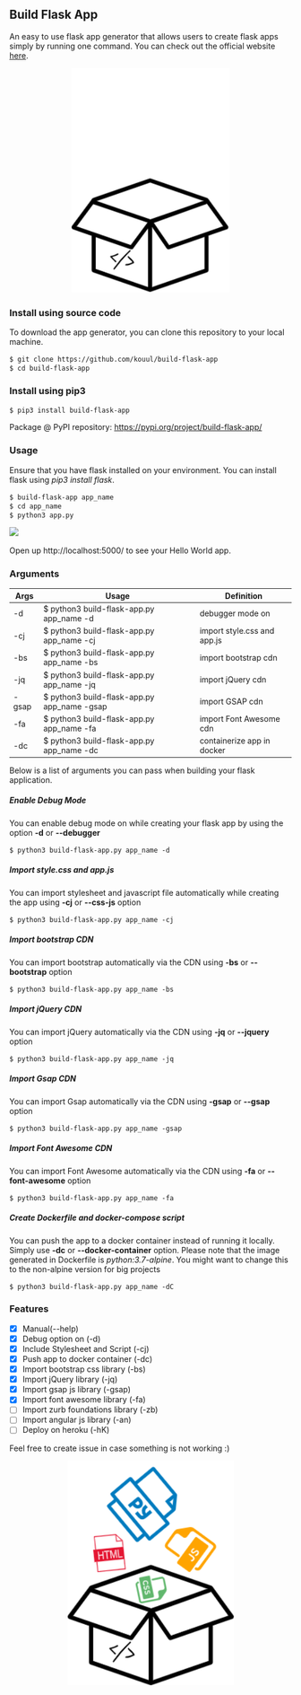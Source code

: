 ## Build Flask App

An easy to use flask app generator that allows users to create flask apps simply by running one command. You can check out the official website [here](https://build-flask-app.kouul.website).

<p align="center">
<img src="./img/logo.gif">
</p>

### Install using source code
To download the app generator, you can clone this repository to your local machine.
```
$ git clone https://github.com/kouul/build-flask-app
$ cd build-flask-app
```

### Install using pip3
```
$ pip3 install build-flask-app
```
Package @ PyPI repository: https://pypi.org/project/build-flask-app/

### Usage
Ensure that you have flask installed on your environment. You can install flask using _pip3 install flask_.
```
$ build-flask-app app_name
$ cd app_name
$ python3 app.py
```
![](./demo/build-flask-app.gif)

Open up http://localhost:5000/ to see your Hello World app.

### Arguments

Args | Usage | Definition
------------ | ------------- | -------------
-d | $ python3 build-flask-app.py app_name -d | debugger mode on
-cj | $ python3 build-flask-app.py app_name -cj | import style.css and app.js
-bs | $ python3 build-flask-app.py app_name -bs | import bootstrap cdn
-jq | $ python3 build-flask-app.py app_name -jq | import jQuery cdn
-gsap | $ python3 build-flask-app.py app_name -gsap | import GSAP cdn
-fa | $ python3 build-flask-app.py app_name -fa | import Font Awesome cdn
-dc | $ python3 build-flask-app.py app_name -dc | containerize app in docker

Below is a list of arguments you can pass when building your flask application.
##### Enable Debug Mode
You can enable debug mode on while creating your flask app by using the option **-d** or **--debugger**
```
$ python3 build-flask-app.py app_name -d
```

##### Import style.css and app.js
You can import stylesheet and javascript file automatically while creating the app using **-cj** or **--css-js** option
```
$ python3 build-flask-app.py app_name -cj
```

##### Import bootstrap CDN
You can import bootstrap automatically via the CDN using **-bs** or **--bootstrap** option
```
$ python3 build-flask-app.py app_name -bs
```

##### Import jQuery CDN
You can import jQuery automatically via the CDN using **-jq** or **--jquery** option
```
$ python3 build-flask-app.py app_name -jq
```

##### Import Gsap CDN
You can import Gsap automatically via the CDN using **-gsap** or **--gsap** option
```
$ python3 build-flask-app.py app_name -gsap
```

##### Import Font Awesome CDN
You can import Font Awesome automatically via the CDN using **-fa** or **--font-awesome** option
```
$ python3 build-flask-app.py app_name -fa
```

##### Create Dockerfile and docker-compose script
You can push the app to a docker container instead of running it locally. Simply use **-dc** or **--docker-container** option. Please note that the image generated in Dockerfile is *python:3.7-alpine*. You might want to change this to the non-alpine version for big projects
```
$ python3 build-flask-app.py app_name -dC
```


### Features
- [x] Manual(--help)
- [x] Debug option on (-d)
- [x] Include Stylesheet and Script (-cj)
- [x] Push app to docker container (-dc)
- [x] Import bootstrap css library (-bs)
- [x] Import jQuery library (-jq)
- [x] Import gsap js library (-gsap)
- [x] Import font awesome library (-fa)
- [ ] Import zurb foundations library (-zb)
- [ ] Import angular js library (-an)
- [ ] Deploy on heroku (-hK)

Feel free to create issue in case something is not working :)

<p align="center">
<img src="./img/logo.png">
</p>